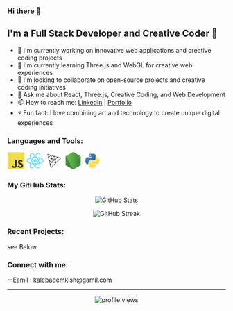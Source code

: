 ### Hi there 👋

<!--
**IncalaCode/incalacode** is a ✨ _special_ ✨ repository because its `README.md` (this file) appears on your GitHub profile.
-->

## I'm a Full Stack Developer and Creative Coder 🚀

- 🔭 I'm currently working on innovative web applications and creative coding projects
- 🌱 I'm currently learning Three.js and WebGL for creative web experiences
- 👯 I'm looking to collaborate on open-source projects and creative coding initiatives
- 💬 Ask me about React, Three.js, Creative Coding, and Web Development
- 📫 How to reach me: [LinkedIn](your-linkedin-url) | [Portfolio](your-portfolio-url)
- ⚡ Fun fact: I love combining art and technology to create unique digital experiences

### Languages and Tools:

<p align="left">
<img src="https://raw.githubusercontent.com/devicons/devicon/master/icons/javascript/javascript-original.svg" alt="javascript" width="40" height="40"/>
<img src="https://raw.githubusercontent.com/devicons/devicon/master/icons/react/react-original.svg" alt="react" width="40" height="40"/>
<img src="https://raw.githubusercontent.com/devicons/devicon/master/icons/threejs/threejs-original.svg" alt="threejs" width="40" height="40"/>
<img src="https://raw.githubusercontent.com/devicons/devicon/master/icons/nodejs/nodejs-original.svg" alt="nodejs" width="40" height="40"/>
<img src="https://raw.githubusercontent.com/devicons/devicon/master/icons/python/python-original.svg" alt="python" width="40" height="40"/>
</p>

### My GitHub Stats:

<p align="center">
  <img src="https://github-readme-stats.vercel.app/api?username=incalacode&show_icons=true&theme=radical" alt="GitHub Stats" />
</p>

<p align="center">
  <img src="https://github-readme-streak-stats.herokuapp.com/?user=incalacode&theme=radical" alt="GitHub Streak" />
</p>

### Recent Projects:

see  Below

### Connect with me:

--Eamil : kalebademkish@gamil.com

---

<p align="center">
  <img src="https://komarev.com/ghpvc/?username=incalacode&label=Profile%20views&color=0e75b6&style=flat" alt="profile views" />
</p>
